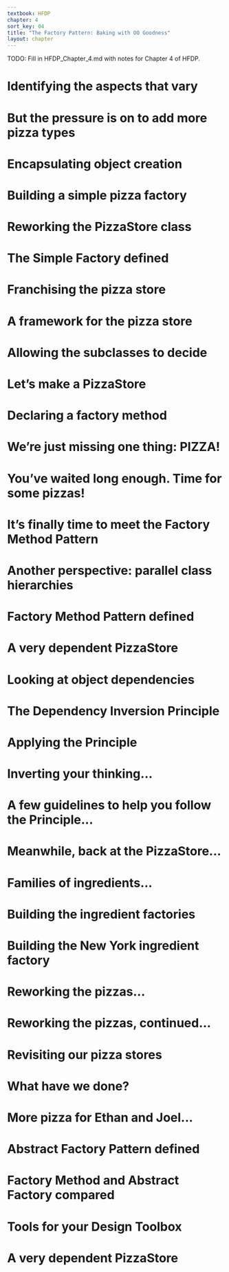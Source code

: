 ```yaml
---
textbook: HFDP
chapter: 4
sort_key: 04
title: "The Factory Pattern: Baking with OO Goodness"
layout: chapter
---
```


<div style="display:none;"> https://ucsb-cs56-pconrad.github.io/hfdp/HFDP_Chapter_4/ </div>


TODO: Fill in HFDP_Chapter_4.md with notes for Chapter 4 of HFDP.


# Identifying the aspects that vary

# But the pressure is on to add more pizza types

# Encapsulating object creation

# Building a simple pizza factory

# Reworking the PizzaStore class

# The Simple Factory defined

# Franchising the pizza store

# A framework for the pizza store

# Allowing the subclasses to decide

# Let’s make a PizzaStore

# Declaring a factory method

# We’re just missing one thing: PIZZA!

# You’ve waited long enough. Time for some pizzas!

# It’s finally time to meet the Factory Method Pattern

# Another perspective: parallel class hierarchies

# Factory Method Pattern defined

# A very dependent PizzaStore

# Looking at object dependencies

# The Dependency Inversion Principle

# Applying the Principle

# Inverting your thinking...

# A few guidelines to help you follow the Principle...

# Meanwhile, back at the PizzaStore...

# Families of ingredients...

# Building the ingredient factories

# Building the New York ingredient factory

# Reworking the pizzas...

# Reworking the pizzas, continued...

# Revisiting our pizza stores

# What have we done?

# More pizza for Ethan and Joel...

# Abstract Factory Pattern defined

# Factory Method and Abstract Factory compared

# Tools for your Design Toolbox

# A very dependent PizzaStore


<div style="display:none;"> https://ucsb-cs56-pconrad.github.io/hfdp/HFDP_Chapter_4/ </div>
